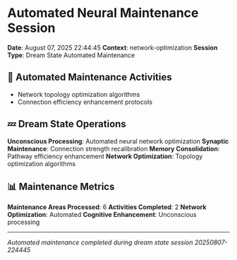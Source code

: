 # Automated Neural Maintenance Session

**Date**: August 07, 2025 22:44:45
**Context**: network-optimization
**Session Type**: Dream State Automated Maintenance

## 🔧 Automated Maintenance Activities

- Network topology optimization algorithms
 - Connection efficiency enhancement protocols


## 💤 Dream State Operations

**Unconscious Processing**: Automated neural network optimization
**Synaptic Maintenance**: Connection strength recalibration
**Memory Consolidation**: Pathway efficiency enhancement
**Network Optimization**: Topology optimization algorithms

## 📊 Maintenance Metrics

**Maintenance Areas Processed**: 6
**Activities Completed**: 2
**Network Optimization**: Automated
**Cognitive Enhancement**: Unconscious processing

---

*Automated maintenance completed during dream state session 20250807-224445*
